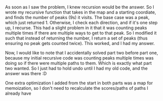 As soon as I saw the problem, I knew recursion would be the answer. So I wrote my recursive function that takes in the map and a starting coordiate, and finds the number of peaks (9s) it visits. The base case was a peak, which just returned 1. Otherwise, I check each direction, and if it's one step up, I recurse. This had a slight problem in it that it was counting peaks multiple times if there are multiple ways to get to that peak. So I modified it such that instead of returning the number, I return a set of peaks (thus ensuring no peak gets counted twice). This worked, and I had my answer.

Now, I would like to note that I accidentally solved part two before part one, because my initial recursive code was counting peaks multiple times was doing so if there were multiple paths to them. Which is exactly what part two wanted. So I just had to hold undo until I had my old code, and the answer was there :D

One extra optimization I added from the start in both parts was a map for memoization, so I don't need to recalculate the scores/paths of paths I already have
